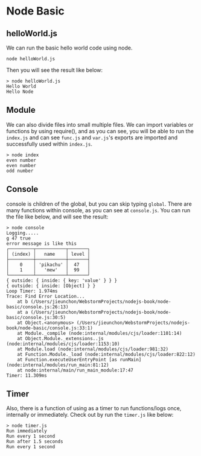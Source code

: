 # Node Basic
## helloWorld.js
We can run the basic hello world code using node.
```
node helloWorld.js
```
Then you will see the result like below:
```
> node helloWorld.js
Hello World
Hello Node
```

## Module
We can also divide files into small multiple files. We can import variables or functions by using require(), and as you can see, you will be able to run the `index.js` and can see `func.js` and `var.js`'s exports are imported and successfully used within `index.js`.
```
> node index
even number
even number
odd number
```

## Console
console is children of the global, but you can skip typing `global`. There are many functions within console, as you can see at `console.js`. You can run the file like below, and will see the result:
```
> node console
Logging.....
g 47 true
error message is like this
┌─────────┬───────────┬───────┐
│ (index) │   name    │ level │
├─────────┼───────────┼───────┤
│    0    │ 'pikachu' │  47   │
│    1    │   'mew'   │  99   │
└─────────┴───────────┴───────┘
{ outside: { inside: { key: 'value' } } }
{ outside: { inside: [Object] } }
Loop Timer: 1.974ms
Trace: Find Error Location...
    at b (/Users/jieunchon/WebstormProjects/nodejs-book/node-basic/console.js:26:13)
    at a (/Users/jieunchon/WebstormProjects/nodejs-book/node-basic/console.js:30:5)
    at Object.<anonymous> (/Users/jieunchon/WebstormProjects/nodejs-book/node-basic/console.js:33:1)
    at Module._compile (node:internal/modules/cjs/loader:1101:14)
    at Object.Module._extensions..js (node:internal/modules/cjs/loader:1153:10)
    at Module.load (node:internal/modules/cjs/loader:981:32)
    at Function.Module._load (node:internal/modules/cjs/loader:822:12)
    at Function.executeUserEntryPoint [as runMain] (node:internal/modules/run_main:81:12)
    at node:internal/main/run_main_module:17:47
Timer: 11.309ms
```

## Timer
Also, there is a function of using as a timer to run functions/logs once, internally or immediately. Check out by run the `timer.js` like below:
```
> node timer.js
Run immediately
Run every 1 second
Run after 1.5 seconds
Run every 1 second
```

